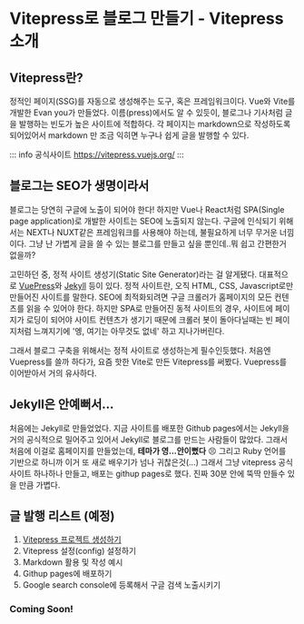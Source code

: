 # Vitepress로 블로그 만들기 - Vitepress 소개

## Vitepress란?
정적인 페이지(SSG)를 자동으로 생성해주는 도구, 혹은 프레임워크이다. Vue와 Vite를 개발한 Evan you가 만들었다. 이름(press)에서도 알 수 있듯이, 블로그나 기사처럼 글을 발행하는 빈도가 높은 사이트에 적합하다. 각 페이지는 markdown으로 작성하도록 되어있어서 markdown 만 조금 익히면 누구나 쉽게 글을 발행할 수 있다.


::: info 공식사이트
https://vitepress.vuejs.org/
:::


## 블로그는 SEO가 생명이라서
 블로그는 당연히 구글에 노출이 되어야 한다! 하지만 Vue나 React처럼 SPA(Single page application)로 개발한 사이트는 SEO에 노출되지 않는다. 구글에 인식되기 위해서는 NEXT나 NUXT같은 프레임워크를 사용해야 하는데, 불필요하게 너무 무거운 너낌이다. 그냥 난 가볍게 글을 쓸 수 있는 블로그를 만들고 싶을 뿐인데..뭐 쉽고 간편한거 없을까? 

 고민하던 중, 정적 사이트 생성기(Static Site Generator)라는 걸 알게됐다. 대표적으로 [VuePress](https://vuepress.vuejs.org/)와 [Jekyll](https://jekyllrb-ko.github.io/) 등이 있다. 정적 사이트란, 오직 HTML, CSS, Javascript로만 만들어진 사이트를 말한다. SEO에 최적화되려면 구글 크롤러가 홈페이지의 모든 컨텐츠를 읽을 수 있어야 한다. 하지만 SPA로 만들어진 동적 사이트의 경우, 사이트에 페이지가 로딩이 되어야 사이트 컨텐츠가 생기기 때문에 크롤러 봇이 돌아다닐때는 빈 페이지처럼 느껴지기에 '엥, 여기는 아무것도 없네' 하고 지나가버린다. 
 
 그래서 블로그 구축을 위해서는 정적 사이트로 생성하는게 필수인듯했다. 처음엔 Vuepress를 쓸까 하다가, 요즘 핫한 Vite로 만든 Vitepress를 써봤다. Vuepress를 이어받아서 거의 유사하다.
 
## Jekyll은 안예뻐서...
 처음에는 Jekyll로 만들었었다. 지금 사이트를 배포한 Github pages에서는 Jekyll을 거의 공식적으로 밀어주고 있어서 Jekyll로 블로그를 만드는 사람들이 많았다. 그래서 처음에 이걸로 홈페이지를 만들었는데, **테마가 영...안이뻤다** 😣 그리고 Ruby 언어를 기반으로 하니까 이거 또 새로 배우기가 넘나 귀찮은것(...) 그래서 그냥 vitepress 공식사이트 하나하나 만들고, 배포는 githup pages로 했다. 진짜 30분 안에 뚝딱 만들수 있을 만큼 가볍다.

## 글 발행 리스트 (예정)
1. [Vitepress 프로젝트 생성하기](/vitepress/1-make-project.html)
2. Vitepress 설정(config) 설정하기
3. Markdown 활용 및 작성 예시
4. Githup pages에 배포하기
5. Google search console에 등록해서 구글 검색 노출시키기

### Coming Soon!
